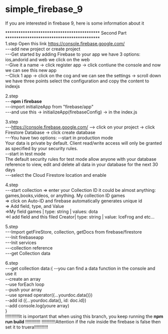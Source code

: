 # simple_firebase_9
If you are interested in firebase 9, here is some information about it <br>

******************************************* Second Part *******************************************<br>
1.step
Open this link https://console.firebase.google.com/ <br>
---add new project or create project <br>
---Get started by adding Firebase to your app we have 3 options: ios,andorid and web we click on the web  <br>
--Give it a name -> click register app -> click contiune the console and now  we can see this new app<br>
--Click 1 app -> click on the cog and we can see the settings -> scroll down we have three points select the configuration and copy the content to indexjs <br>

2.step <br>
 ---<strong>npm i firebase</strong> <br>
 ---import initializeApp from "firebase/app"  <br>
 ---and use this -> initializeApp(firebaseConfig) -> in the index.js  <br>

3.step <br>
 ---https://console.firebase.google.com/ --> click on your project -> click Firestore Database -> click create database<br>
 ---You have two options: --start in production mode<br>
                           Your data is private by default. Client read/write access will only be granted as specified by your security rules.
  <br>
                          --start in test mode <br>
                          The default security rules for test mode allow anyone with your database reference to view, edit and delete all data in your database for the next 30 days <br>
                          ---select the Cloud Firestore location and enable<br>

4.step <br>
 ---start collection => enter your Collection ID it could be almost anything: games,books,videos, or anything. My collection ID games <br>
 => click on Auto-ID and firebase automatically generates unique id <br>
 => Add field, type, and Value <br>
 =>My field games | type: string | values: dota<br>
 =>I add field and this filed Creator| type: string | value: IceFrog and etc... <br>

5.step<br>
 ---Import getFireStore, collection, getDocs from firebase/firestore<br>
 ---Init firebaseapp  <br>
 ---Init  services <br>
 ---collection reference<br>
 ---get Collection data<br>

 6.step <br>
 ---get collection data:{
     --you can find a data function in the console and use it <br>
     --create an array <br>
     --use forEach loop <br>
     --push your array <br>
     --use spread operator({...yourdoc.data()})<br>
     --add id ({...yourdoc.data(), id: doc.id})<br>
     --add console.log(youre array)<br>
 }<br>
 !!!!!!!!!!!It is important that when using this branch, you keep running the <strong> npm run build </strong> !!!!!!!!!!!!
 !!!!!!!!!!!Attention if the rule inside the firebase is false then set it to truera!!!!!!!!!!!


